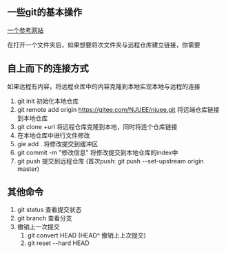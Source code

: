 ## 一些git的基本操作

[一个参考网站](https://orangex4.cool/post/github-tutorials-for-beginner/#git-%E5%9F%BA%E7%A1%80%E4%BD%BF%E7%94%A8)

在打开一个文件夹后，如果想要将次文件夹与远程仓库建立链接，你需要
## 自上而下的连接方式
如果远程有内容，将远程仓库中的内容克隆到本地实现本地与远程的连接
1. git init 初始化本地仓库
2. git remote add origin https://gitee.com/NJUEE/njuee.git 将远端仓库链接到本地仓库
3. git clone +url 将远程仓库克隆到本地，同时将连个仓库链接
4. 在本地仓库中进行文件修改
5. gie add . 将修改提交到缓冲区
6. git commit -m "修改信息" 将修改提交到本地仓库的index中
7. git push 提交到远程仓库 (首次push: git push --set-upstream origin master)


## 其他命令
1. git status 查看提交状态
2. git branch 查看分支
3. 撤销上一次提交
   1. git convert HEAD (HEAD^ 撤销上上次提交)
   2. git reset --hard HEAD
